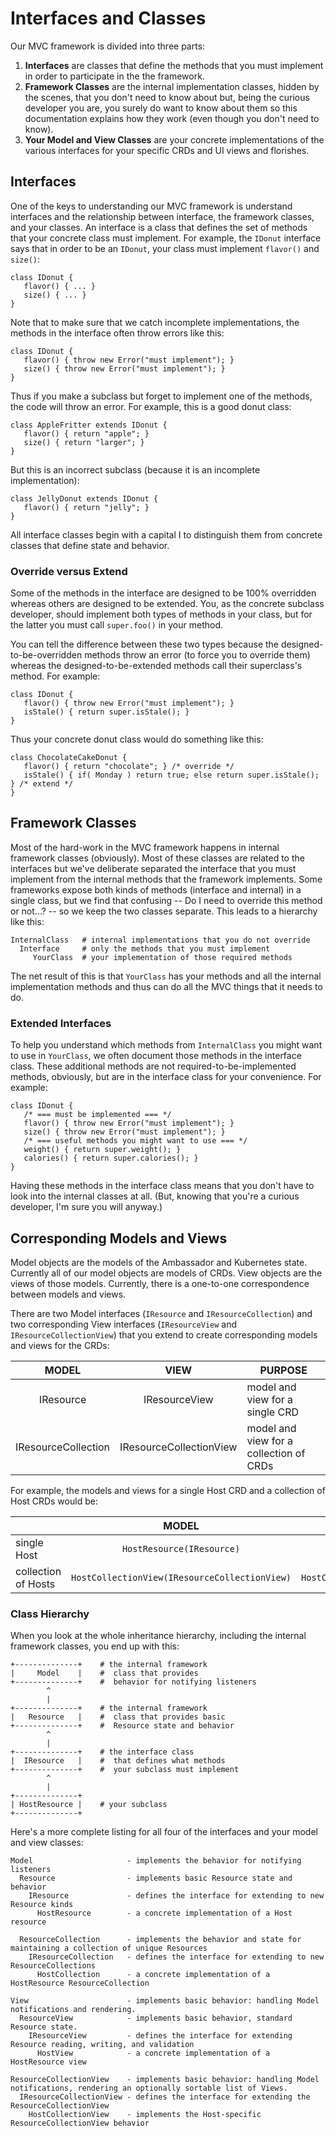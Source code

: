 # Interfaces and Classes

Our MVC framework is divided into three parts:
1. **Interfaces** are classes that define the methods that you must implement in order to participate in the
the framework.
2. **Framework Classes** are the internal implementation classes, hidden by the scenes, that you don't need
to know about but, being the curious developer you are, you surely do want to know about them so this documentation
explains how they work (even though you don't need to know).
3. **Your Model and View Classes** are your concrete implementations of the various interfaces for your
specific CRDs and UI views and florishes.

## Interfaces

One of the keys to understanding our MVC framework is understand interfaces and the relationship between interface,
the framework classes, and your classes. An interface is a class that defines the set of methods that your
concrete class must implement. For example, the `IDonut` interface says that in order to be an `IDonut`, your
class must implement `flavor()` and `size()`:

    class IDonut {
       flavor() { ... }
       size() { ... }
    }

Note that to make sure that we catch incomplete implementations, the methods in the interface often throw errors
like this:

    class IDonut {
       flavor() { throw new Error("must implement"); }
       size() { throw new Error("must implement"); }
    }

Thus if you make a subclass but forget to implement one of the methods, the code will throw an error. For example,
this is a good donut class:

    class AppleFritter extends IDonut {
       flavor() { return "apple"; }
       size() { return "larger"; }
    }

But this is an incorrect subclass (because it is an incomplete implementation):

    class JellyDonut extends IDonut {
       flavor() { return "jelly"; }
    }

All interface classes begin with a capital I to distinguish them
from concrete classes that define state and behavior.

### Override versus Extend

Some of the methods in the interface are designed to be 100% overridden whereas others are designed to
be extended. You, as the concrete subclass developer, should implement both types of methods in your
class, but for the latter you must call `super.foo()` in your method.

You can tell the difference between these two types because the designed-to-be-overridden methods throw
an error (to force you to override them) whereas the designed-to-be-extended methods call their superclass's
method. For example:

    class IDonut {
       flavor() { throw new Error("must implement"); }
       isStale() { return super.isStale(); }
    }

Thus your concrete donut class would do something like this:

    class ChocolateCakeDonut {
       flavor() { return "chocolate"; } /* override */
       isStale() { if( Monday ) return true; else return super.isStale(); } /* extend */
    }


## Framework Classes

Most of the hard-work in the MVC framework happens in internal framework classes (obviously). Most of these
classes are related to the interfaces but we've deliberate separated the interface that you must implement from
the internal methods that the framework implements. Some frameworks expose both kinds of methods (interface and
internal) in a single class, but we find that confusing -- Do I need to override this method or not...? -- so we
keep the two classes separate. This leads to a hierarchy like this:

    InternalClass   # internal implementations that you do not override
      Interface     # only the methods that you must implement
         YourClass  # your implementation of those required methods

The net result of this is that `YourClass` has your methods and all the internal implementation methods and thus
can do all the MVC things that it needs to do.

### Extended Interfaces

To help you understand which methods from `InternalClass` you might want to use in `YourClass`, we often 
document those methods in the interface class. These additional methods are not required-to-be-implemented
methods, obviously, but are in the interface class for your convenience. For example:

    class IDonut {
       /* === must be implemented === */
       flavor() { throw new Error("must implement"); }
       size() { throw new Error("must implement"); }
       /* === useful methods you might want to use === */
       weight() { return super.weight(); }
       calories() { return super.calories(); }
    }

Having these methods in the interface class means that you don't have to look into the internal
classes at all. (But, knowing that you're a curious developer, I'm sure you will anyway.)

## Corresponding Models and Views

Model objects are the models of the Ambassador and Kubernetes state. Currently all of our model objects are
models of CRDs.
View objects are the views of those models.
Currently, there is a one-to-one correspondence between models and views.

There are two Model interfaces (`IResource` and `IResourceCollection`) and two corresponding View interfaces
(`IResourceView` and `IResourceCollectionView`) that you extend to create corresponding models and views for
the CRDs:  

|  MODEL  | VIEW  | PURPOSE | 
|:---------:|:--------:|-----|
| IResource | IResourceView | model and view for a single CRD |
| IResourceCollection  |  IResourceCollectionView | model and view for a collection of CRDs

For example, the models and views for a single Host CRD and a collection of Host CRDs would be:

|    | MODEL | VIEW  |
|----|:-----:|:-----:|
| single Host | `HostResource(IResource)` | `HostView(IResourceView)` |
| collection of Hosts | `HostCollectionView(IResourceCollectionView)` | `HostCollection(IResourceCollection)` |

### Class Hierarchy

When you look at the whole inheritance hierarchy, including the internal framework classes, you end up
with this:

    +--------------+    # the internal framework
    |     Model    |    #  class that provides
    +--------------+    #  behavior for notifying listeners
            ^
            |
    +--------------+    # the internal framework
    |   Resource   |    #  class that provides basic
    +--------------+    #  Resource state and behavior
            ^
            |
    +--------------+    # the interface class
    |  IResource   |    #  that defines what methods
    +--------------+    #  your subclass must implement
            ^
            |
    +--------------+
    | HostResource |    # your subclass
    +--------------+
    

Here's a more complete listing for all four of the interfaces and your model and view classes:

```
Model                     - implements the behavior for notifying listeners
  Resource                - implements basic Resource state and behavior
    IResource             - defines the interface for extending to new Resource kinds
      HostResource        - a concrete implementation of a Host resource
      
  ResourceCollection      - implements the behavior and state for maintaining a collection of unique Resources
    IResourceCollection   - defines the interface for extending to new ResourceCollections
      HostCollection      - a concrete implementation of a HostResource ResourceCollection

View                      - implements basic behavior: handling Model notifications and rendering. 
  ResourceView            - implements basic behavior, standard Resource state. 
    IResourceView         - defines the interface for extending Resource reading, writing, and validation
      HostView            - a concrete implementation of a HostResource view

ResourceCollectionView    - implements basic behavior: handling Model notifications, rendering an optionally sortable list of Views.
  IResourceCollectionView - defines the interface for extending the ResourceCollectionView
    HostCollectionView    - implements the Host-specific ResourceCollectionView behavior
```
